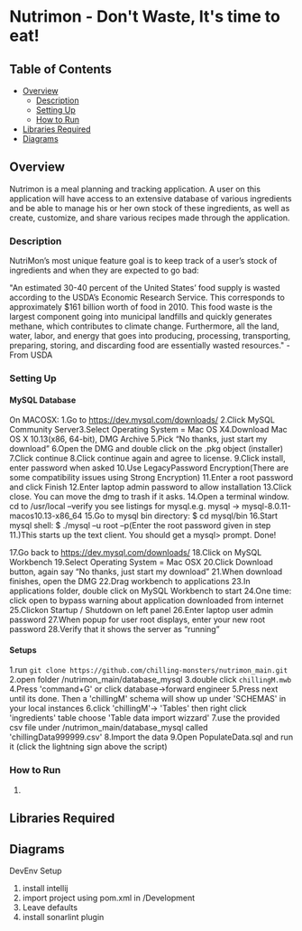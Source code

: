 # Nutrimon - Don't Waste, It's time to eat!

## Table of Contents
- [Overview](#overview)
  * [Description](#description)
  * [Setting Up](#setting-up)
  * [How to Run](#how-to-run)
- [Libraries Required](#libraries-required)
- [Diagrams](#diagrams)

## Overview
Nutrimon is a meal planning and tracking application. A user on this application will have access to an extensive database of various ingredients and be able to manage his or her own stock of these ingredients, as well as create, customize, and share various recipes made through the application. 
    
### Description
NutriMon’s most unique feature goal is to keep track of a user’s stock of ingredients and when they are expected to go bad:

"An estimated 30-40 percent of the United States’ food supply is wasted according to the USDA’s Economic Research Service.  This corresponds to approximately $161 billion worth of food in 2010.  This food waste is the largest component going into municipal landfills and quickly generates methane, which contributes to climate change.  Furthermore, all the land, water, labor, and energy that goes into producing, processing, transporting, preparing, storing, and discarding food are essentially wasted resources." - From USDA

### Setting Up
#### MySQL Database
On MACOSX:
1.Go to https://dev.mysql.com/downloads/
2.Click MySQL Community Server3.Select Operating System = Mac OS X4.Download Mac OS X 10.13(x86, 64-bit), DMG Archive
5.Pick  “No thanks, just start my download”
6.Open the DMG and double click on the .pkg object (installer)
7.Click continue
8.Click continue again and agree to license.
9.Click install, enter password when asked
10.Use LegacyPassword Encryption(There are some compatibility issues using Strong Encryption)
11.Enter a root password and click Finish
12.Enter laptop admin password to allow installation
13.Click close. You can move the dmg to trash if it asks.
14.Open a terminal window.  cd to /usr/local –verify you see listings for mysql.e.g.  mysql -> mysql-8.0.11-macos10.13-x86_64 15.Go to mysql bin directory:  $  cd mysql/bin
16.Start mysql shell: $ ./mysql –u root –p(Enter the root password given in step 11.)This starts up the text client.  You should get a mysql> prompt. Done!

17.Go back to https://dev.mysql.com/downloads/
18.Click on MySQL Workbench
19.Select Operating System = Mac OSX
20.Click Download button, again say “No thanks, just start my download”
21.When download finishes, open the DMG
22.Drag workbench to applications
23.In applications folder, double click on MySQL Workbench to start
24.One time: click open to bypass warning about application downloaded from internet
25.Clickon Startup / Shutdown on left panel
26.Enter laptop user admin password
27.When popup for user root displays, enter your new root password 
28.Verify that it shows the server as “running”

#### Setups
1.run `git clone https://github.com/chilling-monsters/nutrimon_main.git`
2.open folder /nutrimon_main/database_mysql
3.double click `chillingM.mwb`
4.Press 'command+G' or click database->forward engineer
5.Press next until its done. Then a 'chillingM' schema will show up under 'SCHEMAS' in your local instances
6.click 'chillingM'-> 'Tables' then right click 'ingredients' table choose 'Table data import wizzard'
7.use the provided csv file under /nutrimon_main/database_mysql called 'chillingData999999.csv'
8.Import the data
9.Open PopulateData.sql and run it (click the lightning sign above the script)

### How to Run
1.

## Libraries Required

## Diagrams

DevEnv Setup
1. install intellij
2. import project using pom.xml in /Development
3. Leave defaults
4. install sonarlint plugin
